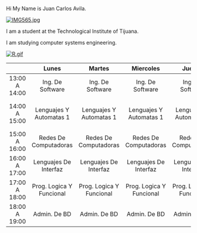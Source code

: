Hi My Name is Juan Carlos Avila.

[![IMG565.jpg](https://i.postimg.cc/4dzHnGgd/IMG565.jpg)](https://postimg.cc/R6ZZbjq5)

I am a student at the Technological Institute of Tijuana.

I am studying computer systems engineering.

[![R.gif](https://i.postimg.cc/pX2Jc5pf/R.gif)](https://postimg.cc/5jRz605y)

|               |           Lunes          |          Martes          |         Miercoles        |          Jueves          |          Viernes         |
|:-------------:|:------------------------:|:------------------------:|:------------------------:|:------------------------:|:------------------------:|
| 13:00 A 14:00 | Ing. De Software         | Ing. De Software         | Ing. De Software         | Ing. De Software         | Ing. De Software         |
| 14:00 A 15:00 | Lenguajes Y Automatas 1  | Lenguajes Y Automatas 1  | Lenguajes Y Automatas 1  | Lenguajes Y Automatas 1  | Lenguajes Y Automatas 1  |
| 15:00 A 16:00 | Redes De Computadoras    | Redes De Computadoras    | Redes De Computadoras    | Redes De Computadoras    |                          |
| 16:00 A 17:00 | Lenguajes De Interfaz    | Lenguajes De Interfaz    | Lenguajes De Interfaz    | Lenguajes De Interfaz    |                          |
| 17:00 A 18:00 | Prog. Logica Y Funcional | Prog. Logica Y Funcional | Prog. Logica Y Funcional | Prog. Logica Y Funcional | Prog. Logica Y Funcional |
| 18:00 A 19:00 | Admin. De BD             | Admin. De BD             | Admin. De BD             | Admin. De BD             | Admin. De BD             |
